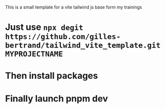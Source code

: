 This is a small template for a vite  tailwind js base form my trainings

# Just use ```npx degit https://github.com/gilles-bertrand/tailwind_vite_template.git MYPROJECTNAME```
# Then install packages
# Finally launch pnpm dev